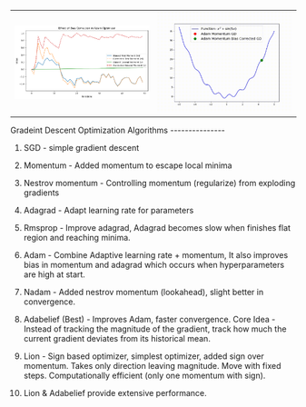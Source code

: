 <table>
  <tr>
    <td><img src="Bias_difference_adam.png" alt="Bias Difference Adam" width="500"/></td>
    <td><img src="Momentum bias.gif" alt="Momentum Bias" width="500"/></td>
  </tr>
</table>


Gradeint Descent Optimization Algorithms ---------------
1. SGD - simple gradient descent
2. Momentum - Added momentum to escape local minima
3. Nestrov momentum - Controlling momentum (regularize) from exploding gradients
4. Adagrad - Adapt learning rate for parameters
5. Rmsprop - Improve adagrad, Adagrad becomes slow when finishes flat region and reaching minima.
6. Adam - Combine Adaptive learning rate + momentum, It also improves bias in momentum and adagrad which occurs when hyperparameters are high at start.
7. Nadam - Added nestrov momentum (lookahead), slight better in convergence.
8. Adabelief (Best) - Improves Adam, faster convergence. Core Idea - Instead of tracking the magnitude of the gradient, track how much the current gradient deviates from its historical mean.
9. Lion - Sign based optimizer, simplest optimizer, added sign over momentum. Takes only direction leaving magnitude. Move with fixed steps. Computationally efficient (only one momentum with sign). 

10. Lion & Adabelief provide extensive performance.
